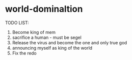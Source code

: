 # world-dominaltion
TODO LIST:
1. Become king of mem
2. sacrifice a human - must be segel
3. Release the virus and become the one and only true god
4. announcing myself as king of the world
5. Fix the redo
